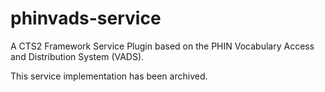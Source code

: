 # phinvads-service
A CTS2 Framework Service Plugin based on the PHIN Vocabulary Access and Distribution System (VADS).

This service implementation has been archived.
